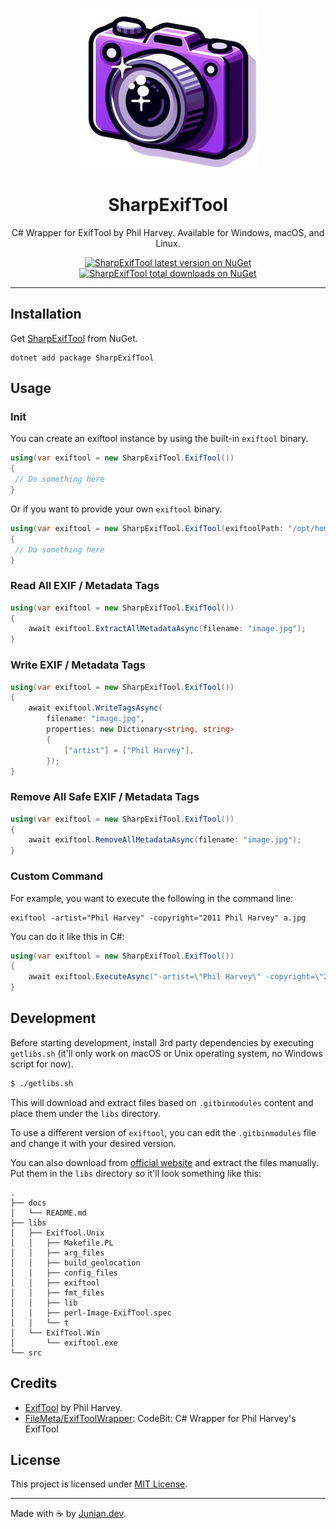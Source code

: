 <p align="center"><img src="https://raw.githubusercontent.com/junian/SharpExifTool/master/assets/img/sharp-exiftool-icon.png" alt="SharpExifTool Logo"></p>

<h1 align="center">SharpExifTool</h1>

<p align="center">C# Wrapper for ExifTool by Phil Harvey. Available for Windows, macOS, and Linux.</p>

<p align="center">
    <a href="https://www.nuget.org/packages/SharpExifTool/"><img src="https://img.shields.io/nuget/v/SharpExifTool.svg?style=for-the-badge" alt="SharpExifTool latest version on NuGet" title="SharpExifTool latest version on NuGet"></a>
    <a href="https://www.nuget.org/packages/SharpExifTool/"><img src="https://img.shields.io/nuget/dt/SharpExifTool.svg?style=for-the-badge" alt="SharpExifTool total downloads on NuGet" title="SharpExifTool total downloads on NuGet"></a>
</p>

----

## Installation

Get [SharpExifTool](https://www.nuget.org/packages/SharpExifTool/) from NuGet.

```shell
dotnet add package SharpExifTool
```

## Usage

### Init

You can create an exiftool instance by using the built-in `exiftool` binary.

```csharp
using(var exiftool = new SharpExifTool.ExifTool())
{
 // Do something here
}
```

Or if you want to provide your own `exiftool` binary.

```csharp
using(var exiftool = new SharpExifTool.ExifTool(exiftoolPath: "/opt/homebrew/bin/exiftool"))
{
 // Do something here
}
```

### Read All EXIF / Metadata Tags

```csharp
using(var exiftool = new SharpExifTool.ExifTool())
{
    await exiftool.ExtractAllMetadataAsync(filename: "image.jpg");
}
```

### Write EXIF / Metadata Tags

```csharp
using(var exiftool = new SharpExifTool.ExifTool())
{
    await exiftool.WriteTagsAsync(
        filename: "image.jpg", 
        properties: new Dictionary<string, string>
        {
            ["artist"] = ["Phil Harvey"],    
        });
}
```

### Remove All Safe EXIF / Metadata Tags

```csharp
using(var exiftool = new SharpExifTool.ExifTool())
{
    await exiftool.RemoveAllMetadataAsync(filename: "image.jpg");
}
```

### Custom Command

For example, you want to execute the following in the command line:

```shell
exiftool -artist="Phil Harvey" -copyright="2011 Phil Harvey" a.jpg
```

You can do it like this in C#:

```csharp
using(var exiftool = new SharpExifTool.ExifTool())
{
    await exiftool.ExecuteAsync("-artist=\"Phil Harvey\" -copyright=\"2011 Phil Harvey\" a.jpg");
}
```

## Development

Before starting development, install 3rd party dependencies by executing `getlibs.sh` (it'll only work on macOS or Unix operating system, no Windows script for now).

```bash
$ ./getlibs.sh
```

This will download and extract files based on `.gitbinmodules` content and place them under the `libs` directory.

To use a different version of `exiftool`, you can edit the `.gitbinmodules` file and change it with your desired version.

You can also download from [official website](https://exiftool.org) and extract the files manually. Put them in the `libs` directory so it'll look something like this:

```shell
.
├── docs
│   └── README.md
├── libs
│   ├── ExifTool.Unix
│   │   ├── Makefile.PL
│   │   ├── arg_files
│   │   ├── build_geolocation
│   │   ├── config_files
│   │   ├── exiftool
│   │   ├── fmt_files
│   │   ├── lib
│   │   ├── perl-Image-ExifTool.spec
│   │   └── t
│   └── ExifTool.Win
│       └── exiftool.exe
└── src
```

## Credits

- [ExifTool](https://exiftool.org) by Phil Harvey.
- [FileMeta/ExifToolWrapper](https://github.com/FileMeta/ExifToolWrapper): CodeBit: C# Wrapper for Phil Harvey's ExifTool
  
## License

This project is licensed under [MIT License](https://github.com/junian/SharpExifTool/blob/master/LICENSE).

---

Made with ☕ by [Junian.dev](https://www.junian.dev).

